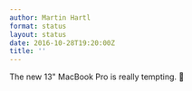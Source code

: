 ```yaml
---
author: Martin Hartl
format: status
layout: status
date: 2016-10-28T19:20:00Z
title: ''
---
```

The new 13" MacBook Pro is really tempting. 🤑